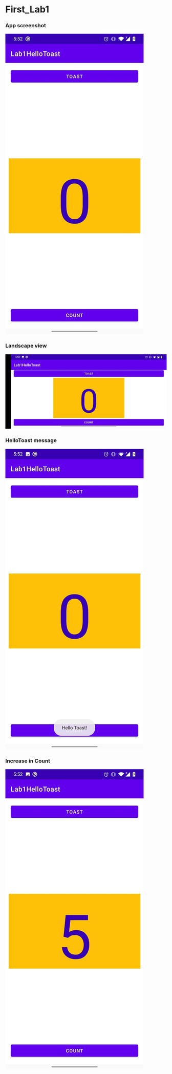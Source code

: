 # First_Lab1
### App screenshot
![](./lab1a.jpg)
### Landscape view
![](./lab1b.jpg)
### HelloToast message
![](./lab1c.jpg)
### Increase in Count
![](./lab1d.jpg)